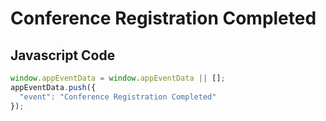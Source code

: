 # Conference Registration Completed

### 

## Javascript Code
```js
window.appEventData = window.appEventData || [];
appEventData.push({
  "event": "Conference Registration Completed"
});
```







